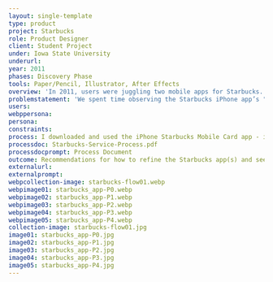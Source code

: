 ```yaml
---
layout: single-template
type: product
project: Starbucks
role: Product Designer
client: Student Project
under: Iowa State University
underurl:
year: 2011
phases: Discovery Phase
tools: Paper/Pencil, Illustrator, After Effects
overview: 'In 2011, users were juggling two mobile apps for Starbucks. We made recommendations to combine and refine sections of the app for better usability and a streamlined experience.'
problemstatement: 'We spent time observing the Starbucks iPhone app’s "myStarbucks" and "Starbucks Mobile Card". Within minutes of using the apps, it was clear that there was no need for two separate apps. The two could easily be combined into one app that would be highly functional, but we also have proposed adding additional functionality to help to decrease wait times both in waiting to order and waiting for the order to be complete. While we still need to hone this concept, the following observations are what led us to this idea for, what will be, our proposed design.'
users:
webppersona:
persona:
constraints:
process: I downloaded and used the iPhone Starbucks Mobile Card app - it worked somewhat seamlessly. The process starts when the user buys a tangible gift card, activates the gift card online, creates a Starbucks account, if they don't already have one (this process takes about 5-10 minutes), then enters the gift card number and your Starbucks account information into the app and you are ready to go. The app generates a QR barcode that the register can scan to deduct the cost of your item from your balance.  <br><br>  The woman behind the counter said that it is beneficial to the user because it speeds things up and visually keeps track of your balance. From my point of view, it isn't any faster than pulling a gift card out of my wallet. Thinking as the company, it is more beneficial for Starbucks because they are getting me to fill out my personal information by setting up a Starbucks account, then through the app, are able to capture and track the data of where, what and when I purchase from Starbucks.  <br><br>  The iPhone Starbucks Find Us app is pretty weak in comparison. It allows you to create drinks that you like and store them in a "My Drinks" favorites menu. You can apparently share this information with friends to see what your friends are drinking as well. It also works as a store finder, allows you to gather nutrition of drinks, incorporates a QR scanner for you to scan posters at your local Starbucks, and allows you to get more information about different blends of coffee they sell at Starbucks - if you turn this part sideways, it does a coverflow of the different blends, however, all the images are the same, so it loses its appeal. Additionally, it locked up my phone twice and I had to quit out of the app.
processdoc: Starbucks-Service-Process.pdf
processdocprompt: Process Document
outcome: Recommendations for how to refine the Starbucks app(s) and see how they can be streamlined and feature a digital ordering function. I see the options as such <br><br>  1. Combine the two currently available apps into one singular app with the same information. The Starbucks Card app, which I've used now on several different occasions, seems to be the stronger app, so I suggest adding the highlights (drink building/saving, nutrition information) into the Starbucks Card app, but changing the name to reflect overall Starbuckiness of the app. Here, the myStarbucks app is stronger, but only in name. <br><br>  2. Take the myDrinks aspect of the myStarbucks app a little further to allow for ordering. By creating a drink on our app, it would then generate a barcode (similar to the payment barcode) that you could order with. While this is a good idea, the question that arose was, "Why would you walk up to a counter that is staffed by a human, and instead of telling them your drink order, you have them scan your phone?" Feels lifeless and socially awkward to me. This brings me to point No. 3 or point No. 4. <br><br>  3. Create a Starbucks Quick-Order Kiosk. These Kiosks (one or many) would be placed near the entryway of each Starbucks. Each would be equipped with a barcode scanner (similar to the scanner they use at the register to scan the Starbucks Card app) that would scan in your drink order (fully customizable, see point No. 1) as well as allow you to pay with the same swipe (barcode incorporates your Starbucks balance and subtracts that order from it at the same time of taking your drink order). The order is then sent to the production area and made the same way they currently are. <br><br>  4. Allow for the app to both submit an order to a specified Starbucks and pay for it within the same button stroke. Payment is essential so Starbucks doesn’t lose money for orders not picked up. The app could allow for scheduling, but probably should be limited to within 30-45 minutes of ordering. Orders would then be integrated into the current Starbucks system to avoid an additional interface that may break or be overlooked and take up space. The order is then sent to the production area and made the same way they currently are. <br><br>  The "Why?" for this point is, that in my short time observing Starbucks, the total time for the specialty coffee drink orders was approximately 3–4 minutes. If regular Starbucks customers could "quick order" their drinks from a kiosk (similar to the quick check-in kiosks at the airport) or from an app before even entering the store, this would eliminate time waiting in line time at the register, allowing the customer to go directly to the staging area to wait for their drink to be made. <br><br>  One major con of this idea is that Starbucks then loses the ability to up-sell (pastries/breakfast sandwiches/fruit/CDs/Gift Cards) at the counter. To remedy this, an additional up-sell area could exist near the staging area (some of that already is in place - mugs, etc), which would cause the customer to get in line to pay. An additional issue might be the loss of an order within the app. It remedies this either the app would keep track of past orders, time & date placed and location sent, or each order would send an email receipt to the user’s preferred email address, much like a transaction at the Apple Store locations.
externalurl:
externalprompt:
webpcollection-image: starbucks-flow01.webp
webpimage01: starbucks_app-P0.webp
webpimage02: starbucks_app-P1.webp
webpimage03: starbucks_app-P2.webp
webpimage04: starbucks_app-P3.webp
webpimage05: starbucks_app-P4.webp
collection-image: starbucks-flow01.jpg
image01: starbucks_app-P0.jpg
image02: starbucks_app-P1.jpg
image03: starbucks_app-P2.jpg
image04: starbucks_app-P3.jpg
image05: starbucks_app-P4.jpg
---
```

